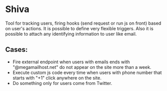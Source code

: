 # Shiva
Tool for tracking users, firing hooks (send request or run js on front) based on user's actions.
It is possible to define very flexible triggers. Also it is possible to attach any identifying information to user like email.


## Cases:
- Fire external endpoint when users with emails ends with "@megamailhost.net" do not appear on the site more than a week.
- Execute custom js code every time when users with phone number that starts with "+1" click anywhere on the site.
- Do something only for users come from Twitter.
